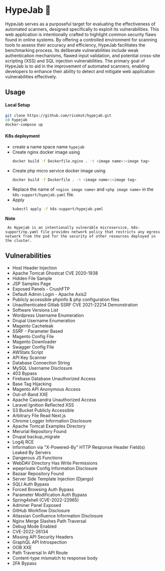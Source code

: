 # HypeJab 💉

HypeJab serves as a purposeful target for evaluating the effectiveness of automated scanners, designed specifically to exploit its vulnerabilities. This web application is intentionally crafted to highlight common security flaws found in online systems. By offering a controlled environment for scanning tools to assess their accuracy and efficiency, HypeJab facilitates the benchmarking process. Its deliberate vulnerabilities include weak authentication mechanisms, flawed input validation, and potential cross-site scripting (XSS) and SQL injection vulnerabilities. The primary goal of HypeJab is to aid in the improvement of automated scanners, enabling developers to enhance their ability to detect and mitigate web application vulnerabilities effectively.

## Usage

#### Local Setup
```bash
git clone https://github.com/ricekot/hypejab.git
cd hypejab
docker-compose up
```

#### K8s deployment
- create a name space name `hypejab`
- Create nginx docker image using 
  ```bash
  docker build -f Dockerfile.nginx . -t <image name>:<image tag>
  ```
- Create php micro service docker image using 
  ```bash
  docker build -f Dockerfile . -t <image name>:<image tag>
  ```
- Replace the name of `<nginx image name>` and `<php image name>` in the `k8s-support/hypejab.yaml` file.
- Apply 
  ```bash
  kubectl apply -f k8s-support/hypejab.yaml
  ```

**Note**
```
 As Hypejab is an intentionally vulnerable microservice, k8s-support/np.yaml file provides network policy that restricts any egress network from the pod for the security of other resources deployed in the cluster.
```


## Vulnerabilities
- Host Header Injection
- Apache Tomcat Ghostcat CVE 2020-1938
- Hidden File Sample
- JSP Samples Page
- Exposed Panels - CrushFTP
- Default Admin Login - Apache Axis2
- Publicly accessible phpinfo & php configuration files
- Unauthenticated Gitlab SSRF CVE 2021-22214 Demonstration
- Software Versions List
- Wordpress Username Enumeration
- Drupal Username Enumeration
- Magento Cacheleak
- SSRF - Parameter Based
- Magento Config File
- Magento Downloader
- Swagger Config File
- AWStats Script
- API Key Scanner
- Database Connection String
- MySQL Username Disclosure
- 403 Bypass
- Firebase Database Unauthorized Access
- Base Tag Hijacking
- Magento API Anonymous Access
- Out-of-Band XXE
- Apache Cassandra Unauthorized Access
- Laravel Ignition Reflected XSS
- S3 Bucket Publicly Accessible
- Arbitrary File Read Next.js
- Chrome Logger Information Disclosure
- Apache Tomcat Examples Directory
- Merurial Repository Found
- Drupal backup_migrate
- Log4j RCE
- Information via "X-Powered-By" HTTP Response Header Field(s) Leaked By Servers
- Dangerous JS Functions
- WebDAV Directory Has Write Permissions
- wpeprivate Config Information Disclosure
- Bazaar Repository Found
- Server Side Template Injection (Django)
- SQLI Auth Bypass
- Forced Browsing Auth Bypass
- Parameter Modification Auth Bypass
- Spring4shell (CVE-2022-22965)
- Adminer Panel Exposed
- GitHub Workflow Disclosure
- Atlassian Confluence Information Disclosure
- Nginx Merge Slashes Path Traversal
- Debug Mode Enabled
- CVE-2022-26134
- Missing API Security Headers
- GraphQL API Introspection
- OOB XXE
- Path Traversal In API Route
- Content-type mismatch to response body
- 2FA Bypass